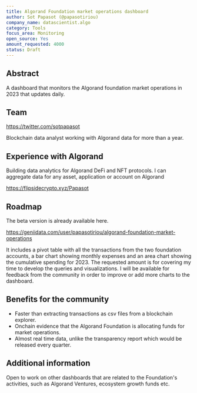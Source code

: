 ```yaml
---
title: Algorand Foundation market operations dashboard
author: Sot Papasot (@papasotiriou)
company_name: datascientist.algo
category: Tools
focus_area: Monitoring
open_source: Yes
amount_requested: 4000
status: Draft
---
```


## Abstract
A dashboard that monitors the Algorand foundation market operations in 2023 that updates daily. 

## Team
https://twitter.com/sotpapasot

Blockchain data analyst working with Algorand data for more than a year. 

## Experience with Algorand
Building data analytics for Algorand DeFi and NFT protocols. I can aggregate data for any asset, application or account on Algorand

https://flipsidecrypto.xyz/Papasot

## Roadmap
The beta version is already available here. 

https://geniidata.com/user/papasotiriou/algorand-foundation-market-operations

It includes a pivot table with all the transactions from the two foundation accounts, a bar chart showing monthly expenses and an area chart showing the cumulative spending for 2023.
The requested amount is for covering my time to develop the queries and visualizations. 
I will be available for feedback from the community in order to improve or add more charts to the dashboard. 

## Benefits for the community
- Faster than extracting transactions as csv files from a blockchain explorer. 
- Onchain evidence that the Algorand Foundation is allocating funds for market operations. 
- Almost real time data, unlike the transparency report which would be released every quarter. 

## Additional information
Open to work on other dashboards that are related to the Foundation's activities, such as Algorand Ventures, ecosystem growth funds etc. 
